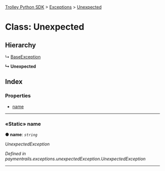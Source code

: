 [Trolley Python SDK](../README.md) > [Exceptions](../modules/exceptions.md) > [Unexpected](../classes/exceptions.unexpected.md)



# Class: Unexpected

## Hierarchy


↳  [BaseException](exceptions.baseexception.md)

**↳ Unexpected**







## Index

### Properties

* [name](exceptions.unexpected.md#name)



---

<a id="name"></a>

### «Static» name

**●  name**:  *`string`* 

*UnexpectedException*

*Defined in paymentrails.exceptions.unexpectedException.UnexpectedException*





___